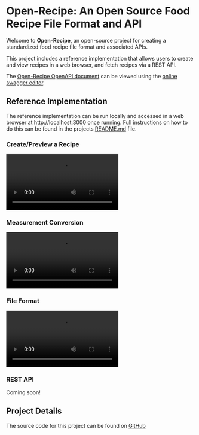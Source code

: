 # Open-Recipe: An Open Source Food Recipe File Format and API

Welcome to **Open-Recipe**, an open-source project for creating a standardized food recipe file format and associated APIs.

This project includes a reference implementation that allows users to create and view recipes in a web browser, and fetch
recipes via a REST API.

The [Open-Recipe OpenAPI document](https://raw.githubusercontent.com/pbutland/open-recipe/refs/heads/main/open-recipe.yaml) can be viewed using the [online swagger editor](https://editor.swagger.io/?url=https://raw.githubusercontent.com/pbutland/open-recipe/refs/heads/main/open-recipe.yaml).

## Reference Implementation

The reference implementation can be run locally and accessed in a web browser at http://localhost:3000 once running.
Full instructions on how to do this can be found in the projects [README.md](https://github.com/pbutland/open-recipe/blob/main/README.md) file.

### Create/Preview a Recipe

![Create/Review a Recipe](https://github.com/pbutland/open-recipe/raw/refs/heads/main/docs/videos/create-recipe.mov)

### Measurement Conversion

![Measurement Conversion](https://github.com/pbutland/open-recipe/raw/refs/heads/main/docs/videos/measurement-conversion.mov)

### File Format

![Recipe File](https://github.com/pbutland/open-recipe/raw/refs/heads/main/docs/videos/recipe-file.mov)

### REST API

Coming soon!

## Project Details

The source code for this project can be found on [GitHub](https://github.com/pbutland/open-recipe)
